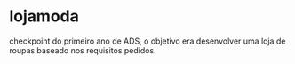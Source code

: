 # lojamoda

checkpoint do primeiro ano de ADS, o objetivo era desenvolver uma loja de roupas baseado nos requisitos pedidos.
